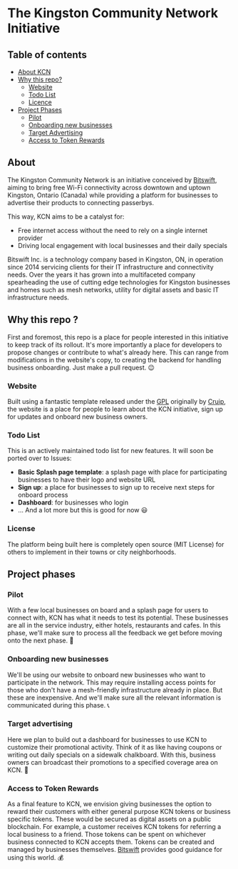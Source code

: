 # The Kingston Community Network Initiative
## Table of contents
* [About KCN](#about)
* [Why this repo?](#available-scripts)
  * [Website](#website)
  * [Todo List](#todo-list)
  * [Licence](#license)
* [Project Phases](#project-phases)
  * [Pilot](#pilot )
  * [Onboarding new businesses](#onboarding-new-businesses)
  * [Target Advertising](#target-advertising)
  * [Access to Token Rewards](#Access-to-Token-Rewards)

## About
The Kingston Community Network is an initiative conceived by [Bitswift](https://www.bitswift.io/), aiming to bring free Wi-Fi connectivity across downtown and uptown Kingston, Ontario (Canada) while providing a platform for businesses to advertise their products to connecting passerbys. 

This way, KCN aims to be a catalyst for:

- Free internet access without the need to rely on a single internet provider
-  Driving local engagement with local businesses and their daily specials

Bitswift Inc. is a technology company based in Kingston, ON, in operation since 2014 servicing clients for their IT infrastructure and connectivity needs. Over the years it has grown into a multifaceted company spearheading the use of cutting edge technologies for Kingston businesses and homes such as mesh networks, utility for digital assets and basic IT infrastructure needs. 

## Why this repo ?
First and foremost, this repo is a place for people interested in this initiative to keep track of its rollout. It's more importantly a place for developers to propose changes or contribute to what's already here. This can range from modifications in the website's copy, to creating the backend for handling business onboarding. Just make a pull request. :wink:

### Website 
Built using a fantastic template released under the [GPL](https://www.gnu.org/licenses/gpl-3.0.html) originally by [Cruip](https://cruip.com/), the website is a place for people to learn about the KCN initiative, sign up for updates and onboard new business owners. 

### Todo List
This is an actively maintained todo list for new features. It will soon be ported over to Issues:
- **Basic Splash page template**: a splash page with place for participating businesses to have their logo and website URL
- **Sign up**: a place for businesses to sign up to receive next steps for onboard process
- **Dashboard**: for businesses who login
- ... And a lot more but this is good for now :smiley:

### License
The platform being built here is completely open source (MIT License) for others to implement in their towns or city neighborhoods.

## Project phases
### Pilot 
With a few local businesses on board and a splash page for users to connect with, KCN has what it needs to test its potential. These businesses are all in the service industry, either hotels, restaurants and cafes. In this phase, we'll make sure to process all the feedback we get before moving onto the next phase. :ramen:

### Onboarding new businesses
We'll be using our website to onboard new businesses who want to participate in the network. This may require installing access points for those who don't have a mesh-friendly infrastructure already in place. But these are inexpensive. And we'll make sure all the relevant information is communicated during this phase. :telephone_receiver:

### Target advertising
Here we plan to build out a dashboard for businesses to use KCN to customize their promotional activity. Think of it as like having coupons or writing out daily specials on a sidewalk chalkboard. With this, business owners can broadcast their promotions to a specified coverage area on KCN. :dart:

### Access to Token Rewards
As a final feature to KCN, we envision giving businesses the option to reward their customers with either general purpose KCN tokens or business specific tokens. These would be secured as digital assets on a public blockchain. For example, a customer receives KCN tokens for referring a local business to a friend. Those tokens can be spent on whichever business connected to KCN accepts them. Tokens can be created and managed by businesses themselves. [Bitswift](https://www.bitswift.io/) provides good guidance for using this world. :moneybag: